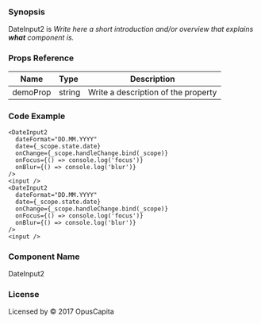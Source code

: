 ### Synopsis

DateInput2 is 
*Write here a short introduction and/or overview that explains **what** component is.*

### Props Reference

| Name                           | Type                    | Description                                                 |
| ------------------------------ | :---------------------- | ----------------------------------------------------------- |
| demoProp                       | string                  | Write a description of the property                         |

### Code Example

```
<DateInput2
  dateFormat="DD.MM.YYYY"
  date={_scope.state.date}
  onChange={_scope.handleChange.bind(_scope)}
  onFocus={() => console.log('focus')}
  onBlur={() => console.log('blur')}
/>
<input />
<DateInput2
  dateFormat="DD.MM.YYYY"
  date={_scope.state.date}
  onChange={_scope.handleChange.bind(_scope)}
  onFocus={() => console.log('focus')}
  onBlur={() => console.log('blur')}
/>
<input />
```

### Component Name

DateInput2

### License

Licensed by © 2017 OpusCapita

